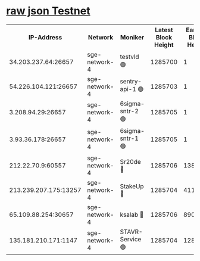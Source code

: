 
[raw json Testnet](https://rpc-check.sget.stavr.tech/sget/rpc-sget-result.json)
=


<table><tr><th>IP-Address</th><th>Network</th><th>Moniker</th><th>Latest Block Height</th><th>Earliest Block Height</th><th>Catching Up</th><th>Tx Index</th><th>Voting Power</th><th>Scan Time</th></tr><tr><td>34.203.237.64:26657</td><td>sge-network-4</td><td>testvld 🟢</td><td>1285700</td><td>1</td><td>False</td><td>on</td><td>0</td><td>2024-01-26T23:43:58.032288004UTC</td></tr><tr><td>54.226.104.121:26657</td><td>sge-network-4</td><td>sentry-api-1 🟢</td><td>1285703</td><td>1</td><td>False</td><td>on</td><td>0</td><td>2024-01-26T23:44:13.022450303UTC</td></tr><tr><td>3.208.94.29:26657</td><td>sge-network-4</td><td>6sigma-sntr-2 🟢</td><td>1285705</td><td>1</td><td>False</td><td>on</td><td>0</td><td>2024-01-26T23:44:23.218383848UTC</td></tr><tr><td>3.93.36.178:26657</td><td>sge-network-4</td><td>6sigma-sntr-1 🟢</td><td>1285705</td><td>1</td><td>False</td><td>on</td><td>0</td><td>2024-01-26T23:44:25.999128464UTC</td></tr><tr><td>212.22.70.9:60557</td><td>sge-network-4</td><td>Sr20de 🔴</td><td>1285706</td><td>138001</td><td>False</td><td>on</td><td>104</td><td>2024-01-26T23:44:30.953401237UTC</td></tr><tr><td>213.239.207.175:13257</td><td>sge-network-4</td><td>StakeUp 🔴</td><td>1285704</td><td>411001</td><td>False</td><td>off</td><td>100</td><td>2024-01-26T23:44:22.116486401UTC</td></tr><tr><td>65.109.88.254:30657</td><td>sge-network-4</td><td>ksalab 🔴</td><td>1285706</td><td>890001</td><td>False</td><td>off</td><td>1148</td><td>2024-01-26T23:44:28.367177799UTC</td></tr><tr><td>135.181.210.171:1147</td><td>sge-network-4</td><td>STAVR-Service 🟢</td><td>1285704</td><td>1284001</td><td>False</td><td>on</td><td>0</td><td>2024-01-26T23:44:22.510444079UTC</td></tr></table>
